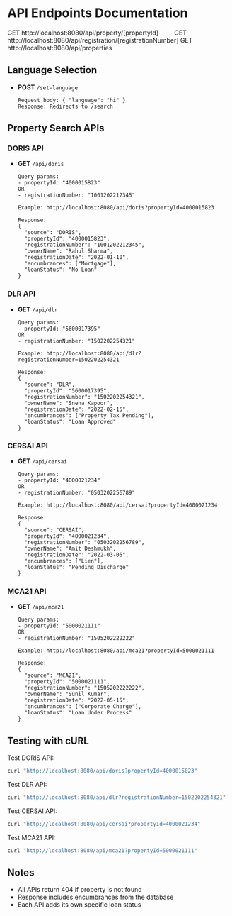 # API Endpoints Documentation


GET http://localhost:8080/api/property/[propertyId]    
GET http://localhost:8080/api/registration/[registrationNumber] GET http://localhost:8080/api/properties


## Language Selection
- **POST** `/set-language`
  ```
  Request body: { "language": "hi" }
  Response: Redirects to /search
  ```

## Property Search APIs

### DORIS API
- **GET** `/api/doris`
  ```
  Query params: 
  - propertyId: "4000015823"
  OR
  - registrationNumber: "1001202212345"

  Example: http://localhost:8080/api/doris?propertyId=4000015823

  Response:
  {
    "source": "DORIS",
    "propertyId": "4000015823",
    "registrationNumber": "1001202212345",
    "ownerName": "Rahul Sharma",
    "registrationDate": "2022-01-10",
    "encumbrances": ["Mortgage"],
    "loanStatus": "No Loan"
  }
  ```

### DLR API
- **GET** `/api/dlr`
  ```
  Query params:
  - propertyId: "5600017395"
  OR
  - registrationNumber: "1502202254321"

  Example: http://localhost:8080/api/dlr?registrationNumber=1502202254321

  Response:
  {
    "source": "DLR",
    "propertyId": "5600017395",
    "registrationNumber": "1502202254321",
    "ownerName": "Sneha Kapoor",
    "registrationDate": "2022-02-15",
    "encumbrances": ["Property Tax Pending"],
    "loanStatus": "Loan Approved"
  }
  ```

### CERSAI API
- **GET** `/api/cersai`
  ```
  Query params:
  - propertyId: "4000021234"
  OR
  - registrationNumber: "0503202256789"

  Example: http://localhost:8080/api/cersai?propertyId=4000021234

  Response:
  {
    "source": "CERSAI",
    "propertyId": "4000021234",
    "registrationNumber": "0503202256789",
    "ownerName": "Amit Deshmukh",
    "registrationDate": "2022-03-05",
    "encumbrances": ["Lien"],
    "loanStatus": "Pending Discharge"
  }
  ```

### MCA21 API
- **GET** `/api/mca21`
  ```
  Query params:
  - propertyId: "5000021111"
  OR
  - registrationNumber: "1505202222222"

  Example: http://localhost:8080/api/mca21?propertyId=5000021111

  Response:
  {
    "source": "MCA21",
    "propertyId": "5000021111",
    "registrationNumber": "1505202222222",
    "ownerName": "Sunil Kumar",
    "registrationDate": "2022-05-15",
    "encumbrances": ["Corporate Charge"],
    "loanStatus": "Loan Under Process"
  }
  ```

## Testing with cURL

Test DORIS API:
```bash
curl "http://localhost:8080/api/doris?propertyId=4000015823"
```

Test DLR API:
```bash
curl "http://localhost:8080/api/dlr?registrationNumber=1502202254321"
```

Test CERSAI API:
```bash
curl "http://localhost:8080/api/cersai?propertyId=4000021234"
```

Test MCA21 API:
```bash
curl "http://localhost:8080/api/mca21?propertyId=5000021111"
```

## Notes
- All APIs return 404 if property is not found
- Response includes encumbrances from the database
- Each API adds its own specific loan status
